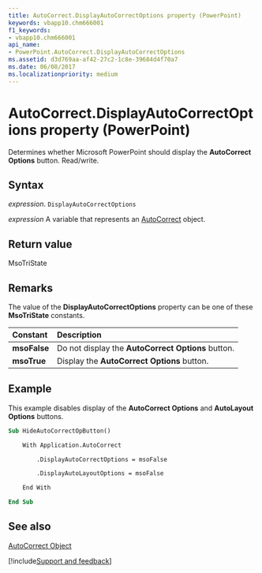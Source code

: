 ```yaml
---
title: AutoCorrect.DisplayAutoCorrectOptions property (PowerPoint)
keywords: vbapp10.chm666001
f1_keywords:
- vbapp10.chm666001
api_name:
- PowerPoint.AutoCorrect.DisplayAutoCorrectOptions
ms.assetid: d3d769aa-af42-27c2-1c8e-39684d4f70a7
ms.date: 06/08/2017
ms.localizationpriority: medium
---
```



# AutoCorrect.DisplayAutoCorrectOptions property (PowerPoint)

Determines whether Microsoft PowerPoint should display the **AutoCorrect Options** button. Read/write.


## Syntax

_expression_. `DisplayAutoCorrectOptions`

_expression_ A variable that represents an [AutoCorrect](PowerPoint.AutoCorrect.md) object.


## Return value

MsoTriState


## Remarks

The value of the **DisplayAutoCorrectOptions** property can be one of these **MsoTriState** constants.



|Constant|Description|
|:-----|:-----|
|**msoFalse**|Do not display the **AutoCorrect Options** button.|
|**msoTrue**| Display the **AutoCorrect Options** button.|

## Example

This example disables display of the **AutoCorrect Options** and **AutoLayout Options** buttons.


```vb
Sub HideAutoCorrectOpButton()

    With Application.AutoCorrect

        .DisplayAutoCorrectOptions = msoFalse

        .DisplayAutoLayoutOptions = msoFalse

    End With

End Sub
```


## See also


[AutoCorrect Object](PowerPoint.AutoCorrect.md)

[!include[Support and feedback](~/includes/feedback-boilerplate.md)]